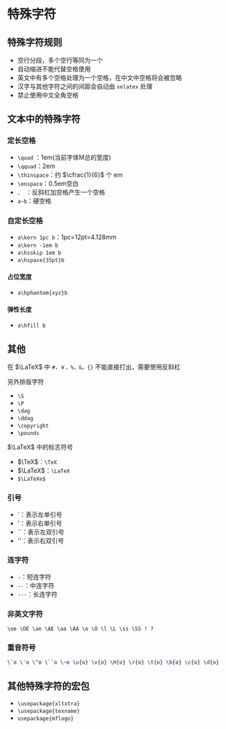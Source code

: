 # 特殊字符
## 特殊字符规则
+ 空行分段，多个空行等同为一个
+ 自动缩进不能代替空格使用
+ 英文中有多个空格处理为一个空格，在中文中空格将会被忽略
+ 汉字与其他字符之间的间距会自动由 `xelatex` 处理
+ 禁止使用中文全角空格

## 文本中的特殊字符

### 定长空格

+ `\quad` ：1em(当前字体M总的宽度)
+ `\qquad`：2em
+ `\thinspace`：约 $\cfrac{1}{6}$ 个 em
+ `\enspace`：0.5em空白
+ `、 `：反斜杠加空格产生一个空格
+ `a~b`：硬空格

### 自定长空格

+ `a\kern 1pc b`：1pc=12pt=4.128mm
+ `a\kern -1em b`
+ `a\hsskip 1em b`
+ `a\hspace{35pt}b`

#### 占位宽度

+ `a\hphantom{xyz}b`

#### 弹性长度

+ `a\hfill b`

## 其他
在 $\LaTeX$ 中 `#，￥，%，&，{}` 不能直接打出，需要使用反斜杠

另外排版字符
+ `\S`
+ `\P`
+ `\dag`
+ `\ddag`
+ `\copyright`
+ `\pounds`

$\LaTeX$ 中的标志符号

+ $\TeX$：`\TeX`
+ $\LaTeX$：`\LaTeX`
+ `$\LaTeXe$`

### 引号
+ \`：表示左单引号
+ \'：表示右单引号
+ \`\`：表示左双引号
+ \'\'：表示右双引号

### 连字符

+ `-`：短连字符
+ `--`：中连字符
+ `---`：长连字符

### 非英文字符

`\oe \OE \ae \AE \aa \AA \o \O \l \L \ss \SS ! ?`

### 重音符号

```latex
\`o \'o \^o \``o \~o \u{o} \v{o} \H{o} \r{o} \t{o} \b{o} \c{o} \d{o}
```

## 其他特殊字符的宏包
+ `\usepackage{xltxtra}`
+ `\usepackage{texname}`
+ `usepackage{mflogo}`
